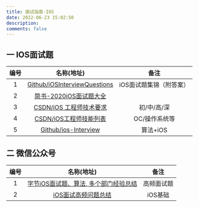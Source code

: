```yaml
---
title: 面试指南-IOS
date: 2022-06-23 15:02:50
description: 
comments: false
---
```

## 一 IOS面试题

| 编号 |                          名称(地址)                          |          备注           |
| :--: | :----------------------------------------------------------: | :---------------------: |
|  1   | [Github/iOSInterviewQuestions](https://github.com/ChenYilong/iOSInterviewQuestions) | iOS面试题集锦（附答案） |
|  2   | [简书-2020iOS面试题大全](https://www.jianshu.com/p/8ecde6197f5a) |                         |
|  3   | [CSDN/iOS 工程师技术要求](https://blog.csdn.net/u012439446/article/details/105478032) |       初/中/高/深       |
|  4   | [CSDN/iOS工程师技能列表](https://blog.csdn.net/tyforfreedom/article/details/46700291) |      OC/操作系统等      |
|  5   |        [Github/ios-Interview](https://ios.nobady.cn/)        |        算法+iOS         |

## 二 微信公众号

| 编号 |                       名称(地址)                       |    备注    |
| :--: | :----------------------------------------------------: | :--------: |
|  1   | [字节iOS面试题、算法, 多个部门经验总结][ios-weichat-1] | 高频面试题 |
|  2   |          [iOS面试高频问题总结][ios-weichat-2]          |  iOS基础   |







[ios-weichat-1]:https://mp.weixin.qq.com/s?__biz=Mzg2NDgzNTQxNg==&mid=2247483900&idx=1&sn=822e1d0da4b5a406a00e49e49dcf1413&chksm=ce6203cbf9158add65cf2971c25cf5cf973494888908c83d59e403ed9b6fe3caecd358754f96&mpshare=1&scene=23&srcid=0425pdb5FjpH6ZfpJf3Zbyog&sharer_sharetime=1682398758576&sharer_shareid=47ef87132c85a3d4ea5fcc8317e1985c#rd
[ios-weichat-2]:https://mp.weixin.qq.com/s?__biz=Mzg2NDgzNTQxNg==&mid=2247483894&idx=1&sn=9fee5d43acd98e7049e77d25d535230d&chksm=ce6203c1f9158ad7ae0c12225c4240cb9d8eebd6819aa61317730ce8f99b2d4af368d70e6a1a&scene=21#wechat_redirect